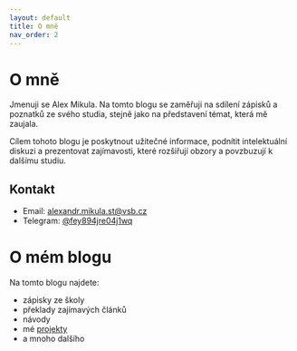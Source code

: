 ```yaml
---
layout: default
title: O mně
nav_order: 2
---
```


# O mně

Jmenuji se Alex Mikula. Na tomto blogu se zaměřuji na sdílení zápisků a poznatků ze svého studia, stejně jako na představení témat, která mě zaujala.

Cílem tohoto blogu je poskytnout užitečné informace, podnítit intelektuální diskuzi a prezentovat zajímavosti, které rozšiřují obzory a povzbuzují k dalšímu studiu.


## Kontakt

- Email: [alexandr.mikula.st@vsb.cz](mailto:alexandr.mikula.st@vsb.cz)
- Telegram: [@fey894jre04j1wq](https://t.me/fey894jre04j1wq)

# O mém blogu

Na tomto blogu najdete:
- zápisky ze školy
- překlady zajímavých článků
- návody
- mé [projekty](/pages/projects)
- a mnoho dalšího

